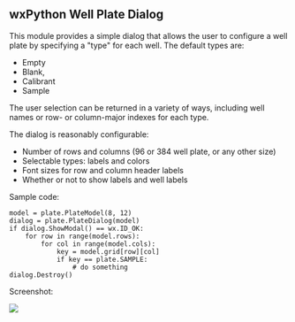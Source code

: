 wxPython Well Plate Dialog
--------------------------

This module provides a simple dialog that allows the user to configure a
well plate by specifying a "type" for each well. The default types are:

- Empty
- Blank,
- Calibrant
- Sample

The user selection can be returned in a variety of ways, including well names
or row- or column-major indexes for each type.

The dialog is reasonably configurable:

- Number of rows and columns (96 or 384 well plate, or any other size)
- Selectable types: labels and colors
- Font sizes for row and column header labels
- Whether or not to show labels and well labels

Sample code:

    model = plate.PlateModel(8, 12)
    dialog = plate.PlateDialog(model)
    if dialog.ShowModal() == wx.ID_OK:
        for row in range(model.rows):
            for col in range(model.cols):
                key = model.grid[row][col]
                if key == plate.SAMPLE:
                    # do something
    dialog.Destroy()

Screenshot:

![](https://raw.github.com/fogleman/WellPlate/master/screenshot.png)
